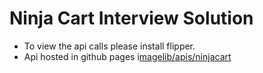 # Ninja Cart Interview Solution

- To view the api calls please install flipper.
- Api hosted in github pages i[magelib/apis/ninjacart](https://github.com/NeilSayok/imagelib) 
